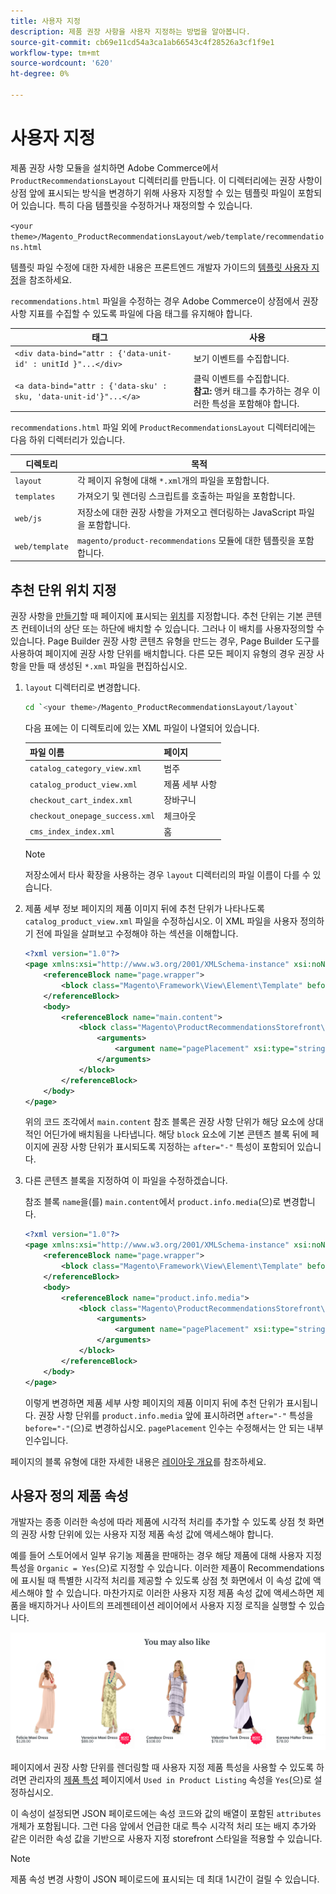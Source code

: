 ```yaml
---
title: 사용자 지정
description: 제품 권장 사항을 사용자 지정하는 방법을 알아봅니다.
source-git-commit: cb69e11cd54a3ca1ab66543c4f28526a3cf1f9e1
workflow-type: tm+mt
source-wordcount: '620'
ht-degree: 0%

---
```


# 사용자 지정

제품 권장 사항 모듈을 설치하면 Adobe Commerce에서 `ProductRecommendationsLayout` 디렉터리를 만듭니다. 이 디렉터리에는 권장 사항이 상점 앞에 표시되는 방식을 변경하기 위해 사용자 지정할 수 있는 템플릿 파일이 포함되어 있습니다. 특히 다음 템플릿을 수정하거나 재정의할 수 있습니다.

`<your theme>/Magento_ProductRecommendationsLayout/web/template/recommendations.html`

템플릿 파일 수정에 대한 자세한 내용은 프론트엔드 개발자 가이드의 [템플릿 사용자 지정](https://developer.adobe.com/commerce/frontend-core/guide/templates/walkthrough/)을 참조하세요.

`recommendations.html` 파일을 수정하는 경우 Adobe Commerce이 상점에서 권장 사항 지표를 수집할 수 있도록 파일에 다음 태그를 유지해야 합니다.

| 태그 | 사용 |
|---|---|
| `<div data-bind="attr : {'data-unit-id' : unitId }"...</div>` | 보기 이벤트를 수집합니다. |
| `<a data-bind="attr : {'data-sku' : sku, 'data-unit-id'}"...</a>` | 클릭 이벤트를 수집합니다. <br/>**참고:** 앵커 태그를 추가하는 경우 이러한 특성을 포함해야 합니다. |

`recommendations.html` 파일 외에 `ProductRecommendationsLayout` 디렉터리에는 다음 하위 디렉터리가 있습니다.

| 디렉토리 | 목적 |
|---|---|
| `layout` | 각 페이지 유형에 대해 `*.xml`개의 파일을 포함합니다. |
| `templates` | 가져오기 및 렌더링 스크립트를 호출하는 파일을 포함합니다. |
| `web/js` | 저장소에 대한 권장 사항을 가져오고 렌더링하는 JavaScript 파일을 포함합니다. |
| `web/template` | `magento/product-recommendations` 모듈에 대한 템플릿을 포함합니다. |

## 추천 단위 위치 지정

권장 사항을 [만들기](create.md)할 때 페이지에 표시되는 [위치](placement.md)를 지정합니다. 추천 단위는 기본 콘텐츠 컨테이너의 상단 또는 하단에 배치할 수 있습니다. 그러나 이 배치를 사용자정의할 수 있습니다. Page Builder 권장 사항 콘텐츠 유형을 만드는 경우, Page Builder 도구를 사용하여 페이지에 권장 사항 단위를 배치합니다. 다른 모든 페이지 유형의 경우 권장 사항을 만들 때 생성된 `*.xml` 파일을 편집하십시오.

1. `layout` 디렉터리로 변경합니다.

   ```bash
   cd `<your theme>/Magento_ProductRecommendationsLayout/layout`
   ```

   다음 표에는 이 디렉토리에 있는 XML 파일이 나열되어 있습니다.

   | 파일 이름 | 페이지 |
   |---|---|
   | `catalog_category_view.xml` | 범주 |
   | `catalog_product_view.xml` | 제품 세부 사항 |
   | `checkout_cart_index.xml` | 장바구니 |
   | `checkout_onepage_success.xml` | 체크아웃 |
   | `cms_index_index.xml` | 홈 |

   >[!NOTE]
   >
   >저장소에서 타사 확장을 사용하는 경우 `layout` 디렉터리의 파일 이름이 다를 수 있습니다.

1. 제품 세부 정보 페이지의 제품 이미지 뒤에 추천 단위가 나타나도록 `catalog_product_view.xml` 파일을 수정하십시오. 이 XML 파일을 사용자 정의하기 전에 파일을 살펴보고 수정해야 하는 섹션을 이해합니다.

   ```xml
   <?xml version="1.0"?>
   <page xmlns:xsi="http://www.w3.org/2001/XMLSchema-instance" xsi:noNamespaceSchemaLocation="urn:magento:framework:View/Layout/etc/page_configuration.xsd">
       <referenceBlock name="page.wrapper">
           <block class="Magento\Framework\View\Element\Template" before="-" name="product_recommendations_fetcher" template="Magento_ProductRecommendationsStorefront::fetcher.phtml" />
       </referenceBlock>
       <body>
           <referenceBlock name="main.content">
               <block class="Magento\ProductRecommendationsStorefront\Block\Renderer" after="-" name="product_recommendations_product_below_content" template="Magento_ProductRecommendationsStorefront::renderer.phtml">
                   <arguments>
                       <argument name="pagePlacement" xsi:type="string">below-main-content</argument>
                   </arguments>
               </block>
           </referenceBlock>
       </body>
   </page>
   ```

   위의 코드 조각에서 `main.content` 참조 블록은 권장 사항 단위가 해당 요소에 상대적인 어딘가에 배치됨을 나타냅니다. 해당 `block` 요소에 기본 콘텐츠 블록 뒤에 페이지에 권장 사항 단위가 표시되도록 지정하는 `after="-"` 특성이 포함되어 있습니다.

1. 다른 콘텐츠 블록을 지정하여 이 파일을 수정하겠습니다.

   참조 블록 `name`을(를) `main.content`에서 `product.info.media`(으)로 변경합니다.

   ```xml
   <?xml version="1.0"?>
   <page xmlns:xsi="http://www.w3.org/2001/XMLSchema-instance" xsi:noNamespaceSchemaLocation="urn:magento:framework:View/Layout/etc/page_configuration.xsd">
       <referenceBlock name="page.wrapper">
           <block class="Magento\Framework\View\Element\Template" before="-" name="product_recommendations_fetcher" template="Magento_ProductRecommendationsStorefront::fetcher.phtml" />
       </referenceBlock>
       <body>
           <referenceBlock name="product.info.media">
               <block class="Magento\ProductRecommendationsStorefront\Block\Renderer" after="-" name="product_recommendations_product_below_content" template="Magento_ProductRecommendationsStorefront::renderer.phtml">
                   <arguments>
                       <argument name="pagePlacement" xsi:type="string">below-main-content</argument>
                   </arguments>
               </block>
           </referenceBlock>
       </body>
   </page>
   ```

   이렇게 변경하면 제품 세부 사항 페이지의 제품 이미지 뒤에 추천 단위가 표시됩니다. 권장 사항 단위를 `product.info.media` 앞에 표시하려면 `after="-"` 특성을 `before="-"`(으)로 변경하십시오. `pagePlacement` 인수는 수정해서는 안 되는 내부 인수입니다.

페이지의 블록 유형에 대한 자세한 내용은 [레이아웃 개요](https://developer.adobe.com/commerce/frontend-core/guide/layouts/)를 참조하세요.

## 사용자 정의 제품 속성

개발자는 종종 이러한 속성에 따라 제품에 시각적 처리를 추가할 수 있도록 상점 첫 화면의 권장 사항 단위에 있는 사용자 지정 제품 속성 값에 액세스해야 합니다.

예를 들어 스토어에서 일부 유기농 제품을 판매하는 경우 해당 제품에 대해 사용자 지정 특성을 `Organic = Yes`(으)로 지정할 수 있습니다. 이러한 제품이 Recommendations에 표시될 때 특별한 시각적 처리를 제공할 수 있도록 상점 첫 화면에서 이 속성 값에 액세스해야 할 수 있습니다. 마찬가지로 이러한 사용자 지정 제품 속성 값에 액세스하면 제품을 배지하거나 사이트의 프레젠테이션 레이어에서 사용자 지정 로직을 실행할 수 있습니다.

![배지 추가](assets/unit-custom.png)

페이지에서 권장 사항 단위를 렌더링할 때 사용자 지정 제품 특성을 사용할 수 있도록 하려면 관리자의 [제품 특성](https://experienceleague.adobe.com/docs/commerce-admin/catalog/product-attributes/create/attribute-product-create.html?lang=ko) 페이지에서 `Used in Product Listing` 속성을 `Yes`(으)로 설정하십시오.

이 속성이 설정되면 JSON 페이로드에는 속성 코드와 값의 배열이 포함된 `attributes` 개체가 포함됩니다. 그런 다음 앞에서 언급한 대로 특수 시각적 처리 또는 배지 추가와 같은 이러한 속성 값을 기반으로 사용자 지정 storefront 스타일을 적용할 수 있습니다.

>[!NOTE]
>
>제품 속성 변경 사항이 JSON 페이로드에 표시되는 데 최대 1시간이 걸릴 수 있습니다.
